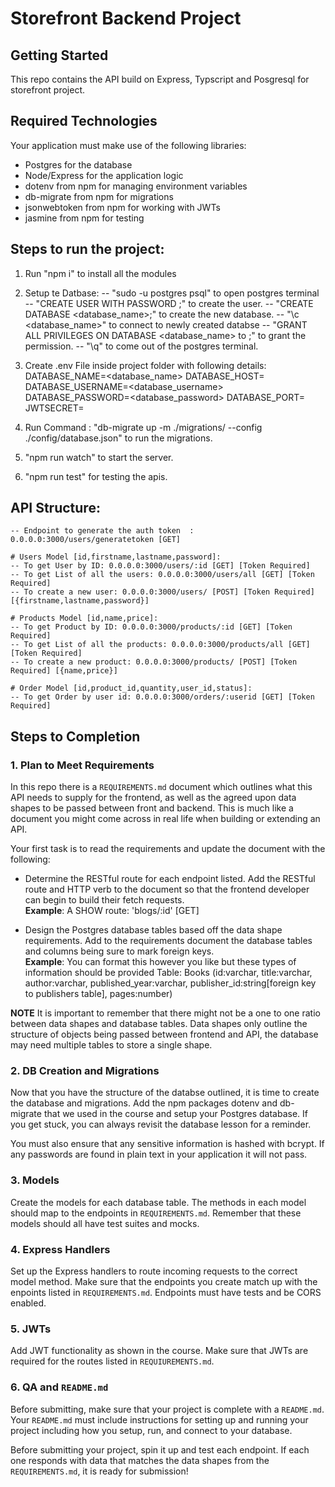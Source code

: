 # Storefront Backend Project

## Getting Started

This repo contains the API build on Express, Typscript and Posgresql for storefront project.

## Required Technologies
Your application must make use of the following libraries:
- Postgres for the database
- Node/Express for the application logic
- dotenv from npm for managing environment variables
- db-migrate from npm for migrations
- jsonwebtoken from npm for working with JWTs
- jasmine from npm for testing


## Steps to run the project:

1) Run "npm i" to install all the modules

2) Setup te Datbase:
   -- "sudo -u postgres psql" to open postgres terminal
   -- "CREATE USER <username> WITH PASSWORD <password>;" to create the user.
   -- "CREATE DATABASE <database_name>;" to create the new database.
   -- "\c <database_name>" to connect to newly created databse
   -- "GRANT ALL PRIVILEGES ON DATABASE <database_name> to <username>;" to grant the permission.
   -- "\q" to come out of the postgres terminal.

3) Create .env File inside project folder with following details:
   DATABASE_NAME=<database_name>
   DATABASE_HOST=<hostname>
   DATABASE_USERNAME=<database_username>
   DATABASE_PASSWORD=<database_password>
   DATABASE_PORT=<port>
   JWTSECRET=<JWTSecret>
4) Run Command : "db-migrate up -m ./migrations/ --config ./config/database.json" to run the migrations.

5) "npm run watch" to start the server.

6) "npm run test" for testing the apis.



## API Structure:
    
    -- Endpoint to generate the auth token  : 0.0.0.0:3000/users/generatetoken [GET]

    # Users Model [id,firstname,lastname,password]:
    -- To get User by ID: 0.0.0.0:3000/users/:id [GET] [Token Required]
    -- To get List of all the users: 0.0.0.0:3000/users/all [GET] [Token Required]
    -- To create a new user: 0.0.0.0:3000/users/ [POST] [Token Required] [{firstname,lastname,password}]

    # Products Model [id,name,price]:
    -- To get Product by ID: 0.0.0.0:3000/products/:id [GET] [Token Required]
    -- To get List of all the products: 0.0.0.0:3000/products/all [GET] [Token Required]
    -- To create a new product: 0.0.0.0:3000/products/ [POST] [Token Required] [{name,price}]

    # Order Model [id,product_id,quantity,user_id,status]:
    -- To get Order by user id: 0.0.0.0:3000/orders/:userid [GET] [Token Required]

 

## Steps to Completion

### 1. Plan to Meet Requirements

In this repo there is a `REQUIREMENTS.md` document which outlines what this API needs to supply for the frontend, as well as the agreed upon data shapes to be passed between front and backend. This is much like a document you might come across in real life when building or extending an API. 

Your first task is to read the requirements and update the document with the following:
- Determine the RESTful route for each endpoint listed. Add the RESTful route and HTTP verb to the document so that the frontend developer can begin to build their fetch requests.    
**Example**: A SHOW route: 'blogs/:id' [GET] 

- Design the Postgres database tables based off the data shape requirements. Add to the requirements document the database tables and columns being sure to mark foreign keys.   
**Example**: You can format this however you like but these types of information should be provided
Table: Books (id:varchar, title:varchar, author:varchar, published_year:varchar, publisher_id:string[foreign key to publishers table], pages:number)

**NOTE** It is important to remember that there might not be a one to one ratio between data shapes and database tables. Data shapes only outline the structure of objects being passed between frontend and API, the database may need multiple tables to store a single shape. 

### 2.  DB Creation and Migrations

Now that you have the structure of the databse outlined, it is time to create the database and migrations. Add the npm packages dotenv and db-migrate that we used in the course and setup your Postgres database. If you get stuck, you can always revisit the database lesson for a reminder. 

You must also ensure that any sensitive information is hashed with bcrypt. If any passwords are found in plain text in your application it will not pass.

### 3. Models

Create the models for each database table. The methods in each model should map to the endpoints in `REQUIREMENTS.md`. Remember that these models should all have test suites and mocks.

### 4. Express Handlers

Set up the Express handlers to route incoming requests to the correct model method. Make sure that the endpoints you create match up with the enpoints listed in `REQUIREMENTS.md`. Endpoints must have tests and be CORS enabled. 

### 5. JWTs

Add JWT functionality as shown in the course. Make sure that JWTs are required for the routes listed in `REQUIUREMENTS.md`.

### 6. QA and `README.md`

Before submitting, make sure that your project is complete with a `README.md`. Your `README.md` must include instructions for setting up and running your project including how you setup, run, and connect to your database. 

Before submitting your project, spin it up and test each endpoint. If each one responds with data that matches the data shapes from the `REQUIREMENTS.md`, it is ready for submission!
